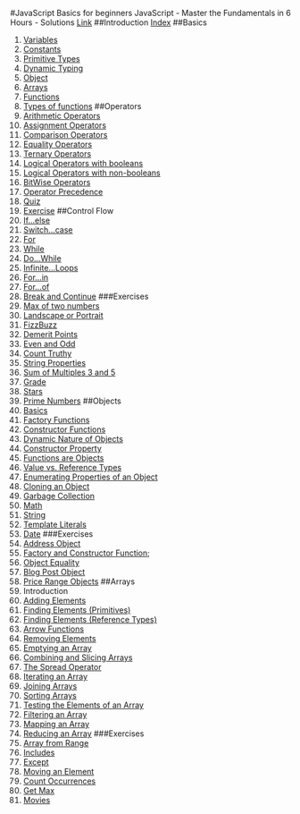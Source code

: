 #JavaScript Basics for beginners 
JavaScript - Master the Fundamentals in 6 Hours - Solutions
[Link](https://www.udemy.com/course/javascript-basics-for-beginners/)
##Introduction
[Index](/Introduction/index.html)
##Basics
1. [Variables](/Basics/variables.js)
2. [Constants](/Basics/constants.js)
3. [Primitive Types](/Basics/primitiveTypes.js)
4. [Dynamic Typing](/Basics/dynamicTyping.js)
5. [Object](/Basics/object.js)
6. [Arrays](/Basics/arrays.js)
7. [Functions](/Basics/functions.js)
8. [Types of functions](/Basics/types-of-functions.js)
##Operators
1. [Arithmetic Operators](/Operators/arithmetic-operators.js)
2. [Assignment Operators](/Operators/assignment-operators.js)
3. [Comparison Operators](/Operators/comparison-operators.js)
4. [Equality Operators](/Operators/equality-operators.js)
5. [Ternary Operators](/Operators/ternary-operators.js)
6. [Logical Operators with booleans](/Operators/logical-operators-with-booleans.js)
7. [Logical Operators with non-booleans](/Operators/logical-operators-with-non-booleans.js)
8. [BitWise Operators](/Operators/bitwise-operators.js)
9. [Operator Precedence](/Operators/operator-precedence.js)
10. [Quiz](Operators/quiz.js)
11. [Exercise](Operators/exercise.js)
##Control Flow
1. [If...else](/Control%20Flow/if-else.js)
2. [Switch...case](/Control%20Flow/switch-case.js)
3. [For](/Control%20Flow/for.js)
4. [While](/Control%20Flow/while.js)
5. [Do...While](/Control%20Flow/do-while.js)
6. [Infinite...Loops](/Control%20Flow/infinite-loops.js)
7. [For...in](/Control%20Flow/for-in.js)
9. [For...of](/Control%20Flow/for-of.js)
10. [Break and Continue](/Control%20Flow/for-of.js)
###Exercises
1. [Max of two numbers](/Control%20Flow/ex-max-of-two-numbers.js)
2. [Landscape or Portrait](/Control%20Flow/ex-landscape-or-portrait.js)
3. [FizzBuzz](/Control%20Flow/ex-fizz-buzz.js)
4. [Demerit Points](/Control%20Flow/ex-demerit-points.js)
5. [Even and Odd](/Control%20Flow/ex-even-and-odd.js)
6. [Count Truthy](/Control%20Flow/ex-count-truthy.js)
7. [String Properties](/Control%20Flow/ex-string-properties.js)
8. [Sum of Multiples 3 and 5](/Control%20Flow/ex-sum-of-multiples-3-and-5.js)
9. [Grade](/Control%20Flow/ex-grade.js)
10. [Stars](/Control%20Flow/ex-stars.js)
11. [Prime Numbers](/Control%20Flow/ex-prime-numbers.js)
##Objects
1. [Basics](/Objects/basics.js)
2. [Factory Functions](/Objects/factory-functions.js)
3. [Constructor Functions](/Objects/constructor-functions.js)
4. [Dynamic Nature of Objects](/Objects/dynamic-nature-of-objects.js)
5. [Constructor Property](/Objects/constructor-property.js)
6. [Functions are Objects](/Objects/functions-are-objects.js)
7. [Value vs. Reference Types](/Objects/value-vs-reference-types.js)
8. [Enumerating Properties of an Object](/Objects/enumerating-properties-of-an-object.js)
9. [Cloning an Object](/Objects/cloning-an-object.js)
10. [Garbage Collection](/Objects/garbage-collection.js)
11. [Math](Objects/math.js)
12. [String](Objects/string.js)
13. [Template Literals](Objects/template-literals.js)
14. [Date](Objects/date.js)
###Exercises
1. [Address Object](/Objects/ex-address-object.js)
2. [Factory and Constructor Function](/Objects/ex-factory-and-constructor-function.js);
3. [Object Equality](/Objects/ex-object-equality.js)
4. [Blog Post Object](/Objects/ex-blog-post-object.js)
5. [Price Range Objects](/Objects/ex-price-range-objects.js)
##Arrays
1. Introduction
2. [Adding Elements](/Arrays/adding-elements.js)
3. [Finding Elements (Primitives)](/Arrays/finding-elements-primitives.js)
4. [Finding Elements (Reference Types)](/Arrays/finding-elements-reference-types.js)
5. [Arrow Functions](/Arrays/arrow-functions.js)
6. [Removing Elements](/Arrays/removing-elements.js)
7. [Emptying an Array](/Arrays/emptying-an-array.js)
8. [Combining and Slicing Arrays](/Arrays/combining-and-slicing-arrays.js)
9. [The Spread Operator](/Arrays/the-spread-operator.js)
10. [Iterating an Array](/Arrays/iterating-an-array.js)
11. [Joining Arrays](/Arrays/joining-arrays.js)
12. [Sorting Arrays](/Arrays/sorting-arrays.js)
13. [Testing the Elements of an Array](/Arrays/testing-the-elements-of-an-array.js)
14. [Filtering an Array](/Arrays/filtering-an-array.js)
15. [Mapping an Array](/Arrays/mapping-an-array.js)
16. [Reducing an Array](/Arrays/reducing-an-array.js)
###Exercises
1. [Array from Range](/Arrays/ex-array-from-range.js)
2. [Includes](/Arrays/ex-includes.js)
3. [Except](/Arrays/ex-except.js)
4. [Moving an Element](/Arrays/ex-moving-an-element.js)
5. [Count Occurrences](/Arrays/ex-count-occurrences.js)
6. [Get Max](/Arrays/ex-get-max.js)
7. [Movies](/Arrays/ex-movies.js)